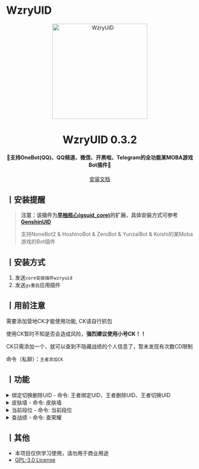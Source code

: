# WzryUID

<p align="center">
  <a href="https://github.com/KimigaiiWuyi/WzryUID"><img src="https://s2.loli.net/2024/01/07/axQ4wLcNHyO9RUr.png" width="256" height="256" alt="WzryUID"></a>
</p>
<h1 align = "center">WzryUID 0.3.2</h1>
<h4 align = "center">🚧支持OneBot(QQ)、QQ频道、微信、开黑啦、Telegram的全功能某MOBA游戏Bot插件🚧</h4>
<div align = "center">
        <a href="http://docs.gsuid.gbots.work/#/" target="_blank">安装文档</a>
</div>


## 丨安装提醒

> **注意：该插件为[早柚核心(gsuid_core)](https://github.com/Genshin-bots/gsuid_core)的扩展，具体安装方式可参考[GenshinUID](https://github.com/KimigaiiWuyi/GenshinUID)**
>
> 支持NoneBot2 & HoshinoBot & ZeroBot & YunzaiBot & Koishi的某Moba游戏的Bot插件

## 丨安装方式
1. 发送`core安装插件wzryuid`
2. 发送`gs重启`应用插件

## 丨用前注意

需要添加营地CK才能使用功能, CK请自行抓包

使用CK暂时不知是否会造成风险，**强烈建议使用小号CK！！**

CK只需添加一个，就可以查到不隐藏战绩的个人信息了，暂未发现有次数CD限制

命令（私聊）：`王者添加CK`

## 丨功能
<details><summary>绑定切换删除UID - 命令: 王者绑定UID、王者删除UID、王者切换UID</summary><p>
还没有图
</p></details>

<details><summary>皮肤墙 - 命令: 皮肤墙</summary><p>
<a><img src="https://s2.loli.net/2023/09/07/BPLFpys4fdR15u8.jpg"></a>
</p></details>

<details><summary>当前段位 - 命令: 当前段位</summary><p>
<a><img src="https://s2.loli.net/2023/08/14/yXWFmw2Cca3jgEd.jpg"></a>
</p></details>

<details><summary>查战绩 - 命令: 查荣耀</summary><p>
<a><img src="https://s2.loli.net/2023/08/14/gFYKnW1Ma56jcPT.jpg"></a>
</p></details>

## 丨其他

+ 本项目仅供学习使用，请勿用于商业用途
+ [GPL-3.0 License](https://github.com/qwerdvd/StarRailUID/blob/master/LICENSE)
